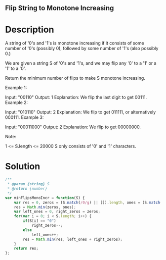 Flip String to Monotone Increasing
---

# Description
A string of '0's and '1's is monotone increasing if it consists of some number of '0's (possibly 0), followed by some number of '1's (also possibly 0.)

We are given a string S of '0's and '1's, and we may flip any '0' to a '1' or a '1' to a '0'.

Return the minimum number of flips to make S monotone increasing.

 

Example 1:

Input: "00110"
Output: 1
Explanation: We flip the last digit to get 00111.
Example 2:

Input: "010110"
Output: 2
Explanation: We flip to get 011111, or alternatively 000111.
Example 3:

Input: "00011000"
Output: 2
Explanation: We flip to get 00000000.
 

Note:

1 <= S.length <= 20000
S only consists of '0' and '1' characters.

# Solution
```javascript
/**
 * @param {string} S
 * @return {number}
 */
var minFlipsMonoIncr = function(S) {
    var res = 0, zeros = (S.match(/0/g) || []).length, ones = (S.match(/1/g) || []).length;
    res = Math.min(zeros, ones);
    var left_ones = 0, right_zeros = zeros;
    for(var i = 0; i < S.length; i++) {
        if(S[i] == "0")
            right_zeros--;
        else
            left_ones++;
        res = Math.min(res, left_ones + right_zeros);
    }
    return res;
};
```
